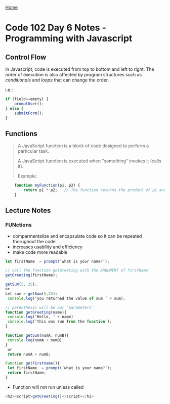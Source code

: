 [Home](/README.md)

# Code 102 Day 6 Notes - Programming with Javascript

## Control Flow

In Javascript, code is executed from top to bottom and left to right. The order of execution is also affected by program structures such as _conditionals_ and _loops_ that can change the order.

i.e.:

``` js
if (field==empty) {
    promptUser();
} else {
    submitForm();
}
```

## Functions

> A JavaScript function is a block of code designed to perform a particular task.
>
> A JavaScript function is executed when "something" invokes it (calls it).
>
> Example:

``` js
    function myFunction(p1, p2) {
        return p1 * p2;   // The function returns the product of p1 and p2
    }
```

## Lecture Notes

### FUNctions

- comparmentalize and encapsulate code so it can be repeated thorughout the code
- increases usability and efficiency
- make code more readable

``` js
let firstName  = prompt(‘what is your name?’);

// call the function getGreeting with the ARGUMENT of firstName
getGreeting(firstName);

getSum(5, 25);
or
Let sum = getSum(5,25);
 console.log(‘you returned the value of sum ‘ + sum);

// parenthesis will be our ‘parameters'
function getGreeting(name){
 console.log(‘Hello, ‘ + name)
 console.log(’this was run from the function’);
}

function getSum(numA, numB){
 console.log(numA + numB);
}
 or
 return numA + numB;

Function getFirstname(){
 let firstName  = prompt(‘what is your name?’);
 return firstName;
}
```

- Function will not run unless called

``` js
<h2><script>getGreeting()</script></h2>
 ```
